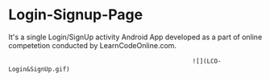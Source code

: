 # Login-Signup-Page

It's a single Login/SignUp activity Android App developed as a part of online competetion conducted by LearnCodeOnline.com.

                                                       ![](LCO-Login&SignUp.gif)
